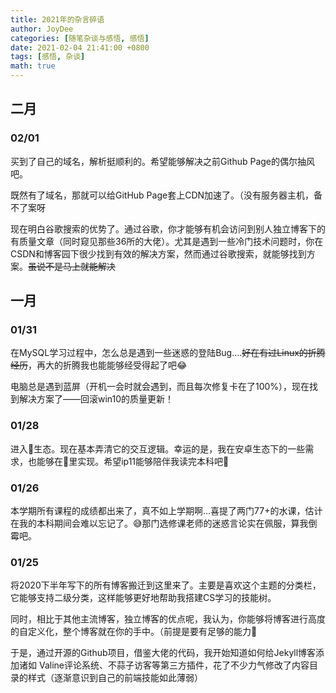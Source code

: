 ```yaml
---
title: 2021年的杂言碎语
author: JoyDee
categories: [随笔杂谈与感悟, 感悟]
date: 2021-02-04 21:41:00 +0800
tags: [感悟, 杂谈]
math: true
---
```


## 二月

### 02/01

买到了自己的域名，解析挺顺利的。希望能够解决之前Github Page的偶尔抽风吧。

既然有了域名，那就可以给GitHub Page套上CDN加速了。（没有服务器主机，备不了案呀

现在明白谷歌搜索的优势了。通过谷歌，你才能够有机会访问到别人独立博客下的有质量文章（同时窥见那些36所的大佬）。尤其是遇到一些冷门技术问题时，你在CSDN和博客园下很少找到有效的解决方案，然而通过谷歌搜索，就能够找到方案。~~虽说不是马上就能解决~~

## 一月

### 01/31

在MySQL学习过程中，怎么总是遇到一些迷惑的登陆Bug....~~好在有过Linux的折腾经历~~，再大的折腾我也能能够经受得起了吧😂

电脑总是遇到蓝屏（开机一会时就会遇到，而且每次修复卡在了100%），现在找到解决方案了——回滚win10的质量更新！

### 01/28

进入🍎生态。现在基本弄清它的交互逻辑。幸运的是，我在安卓生态下的一些需求，也能够在🍎里实现。希望ip11能够陪伴我读完本科吧🙏

### 01/26

本学期所有课程的成绩都出来了，真不如上学期啊...喜提了两门77+的水课，估计在我的本科期间会难以忘记了。😅那门选修课老师的迷惑言论实在佩服，算我倒霉吧。

### 01/25

将2020下半年写下的所有博客搬迁到这里来了。主要是喜欢这个主题的分类栏，它能够支持二级分类，这样能够更好地帮助我搭建CS学习的技能树。

同时，相比于其他主流博客，独立博客的优点呢，我认为，你能够将博客进行高度的自定义化，整个博客就在你的手中。（前提是要有足够的能力🤕

于是，通过开源的Github项目，借鉴大佬的代码，我开始知道如何给Jekyll博客添加诸如 Valine评论系统、不蒜子访客等第三方插件，花了不少力气修改了内容目录的样式（逐渐意识到自己的前端技能如此薄弱）


